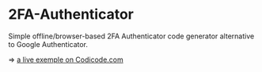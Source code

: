 # 2FA-Authenticator
Simple offline/browser-based 2FA Authenticator code generator alternative to Google Authenticator.

=> [a live exemple on Codicode.com](https://www.codicode.com/2fa.html)
